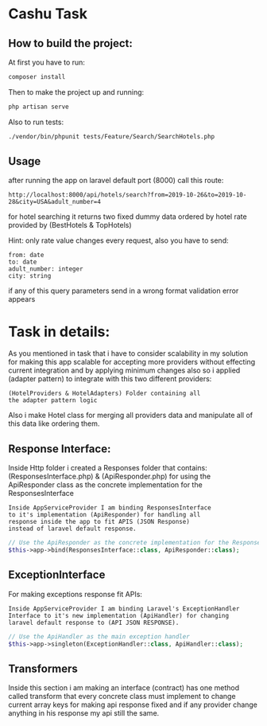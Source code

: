 # Cashu Task



## How to build the project:

At first you have to run:

```bash
composer install
```

Then to make the project up and running:

```bash
php artisan serve
```

Also to run tests:

```bash
./vendor/bin/phpunit tests/Feature/Search/SearchHotels.php
```

## Usage

after running the app on laravel default port (8000)
call this route:

```text
http://localhost:8000/api/hotels/search?from=2019-10-26&to=2019-10-28&city=USA&adult_number=4
```

for hotel searching it returns two fixed dummy data
ordered by hotel rate provided by (BestHotels & TopHotels)

Hint: only rate value changes every request, also
you have to send:

```text
from: date
to: date
adult_number: integer
city: string
```

if any of this query parameters send in a wrong format 
validation error appears

# Task in details:

As you mentioned in task that i have to consider scalability
in my solution for making this app scalable for accepting
more providers without effecting current integration and by
applying minimum changes also so i applied (adapter pattern)
to integrate with this two different providers:

```text
(HotelProviders & HotelAdapters) Folder containing all
the adapter pattern logic
```

Also i make Hotel class for merging all providers data and
manipulate all of this data like ordering them.

 ## Response Interface:
 Inside Http folder i created a Responses folder that
 contains: (ResponsesInterface.php) & (ApiResponder.php)
 for using the ApiResponder class as the concrete 
 implementation for the ResponsesInterface
 
 ```text
 Inside AppServiceProvider I am binding ResponsesInterface 
 to it's implementation (ApiResponder) for handling all 
 response inside the app to fit APIS (JSON Response)
 instead of laravel default response. 
 ```
 
 ```php
 // Use the ApiResponder as the concrete implementation for the ResponsesInterface
 $this->app->bind(ResponsesInterface::class, ApiResponder::class);
 ``` 
 
 ## ExceptionInterface
 
 For making exceptions response fit APIs:
 
 ```text
 Inside AppServiceProvider I am binding Laravel's ExceptionHandler 
 Interface to it's new implementation (ApiHandler) for changing 
 laravel default response to (API JSON RESPONSE). 
 ```
 
 ```php
// Use the ApiHandler as the main exception handler
$this->app->singleton(ExceptionHandler::class, ApiHandler::class);
 ``` 
 
 ## Transformers
 
 Inside this section i am making an interface (contract)
 has one method called transform that every concrete class
 must implement to change current array keys for making 
 api response fixed and if any provider change anything
 in his response my api still the same. 
 

